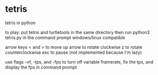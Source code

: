 # tetris
tetris in python

to play: put tetris and turtletools in the same directory
then run python3 tetris.py in the command prompt
windows/linux compatible

arrow keys < and > to move
up arrow to rotate clockwise
z to rotate counterclockwise
esc to pause (not implemented because I'm lazy)

use flags -vf, -tps, and -fps to turn off variable framerate, fix the tps, and display the fps in command prompt
